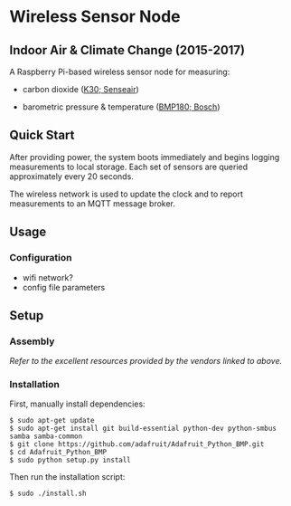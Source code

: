 Wireless Sensor Node
====================

Indoor Air & Climate Change (2015-2017)
---------------------------------------

A Raspberry Pi-based wireless sensor node for measuring:

* carbon dioxide ([K30; Senseair][1])
* barometric pressure & temperature ([BMP180; Bosch][2])

  [1]: http://www.co2meter.com/products/k-30-co2-sensor-module
  [2]: https://www.adafruit.com/products/1603


## Quick Start

After providing power, the system boots immediately and begins logging
measurements to local storage. Each set of sensors are queried approximately
every 20 seconds. 

The wireless network is used to update the clock and to report measurements
to an MQTT message broker.


## Usage

### Configuration

* wifi network?
* config file parameters



## Setup

### Assembly

*Refer to the excellent resources provided by the vendors linked to above.*

### Installation

First, manually install dependencies:

```
$ sudo apt-get update
$ sudo apt-get install git build-essential python-dev python-smbus samba samba-common
$ git clone https://github.com/adafruit/Adafruit_Python_BMP.git
$ cd Adafruit_Python_BMP
$ sudo python setup.py install
```

Then run the installation script:

```
$ sudo ./install.sh
```
